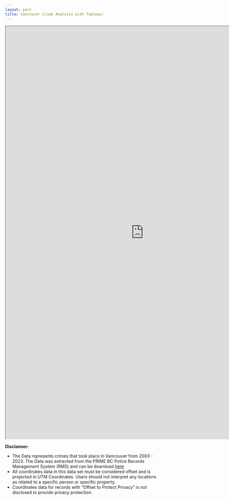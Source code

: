 ```yaml
---
layout: post
title: Vancouver Crime Analysis with Tableau!
---
```



<iframe src="https://public.tableau.com/views/VancouverCrime_16760097568520/Dashboard1?:embed=yes&:display_count=yes&:showVizHome=no" width = '900' height = '1350'></iframe>

**Disclaimer:**

- The Data represents crimes that took place in Vancouver from 2003 - 2023. The Data was extracted from the PRIME BC Police Records Management System (RMS) and can be download [here](https://geodash.vpd.ca/opendata/)
- All coordinates data in this data set must be considered offset and is projected in UTM Coordinates. Users should not interpret any locations as related to a specific person or specific property.
- Coordinates data for records with “Offset to Protect Privacy” is not disclosed to provide privacy protection.


